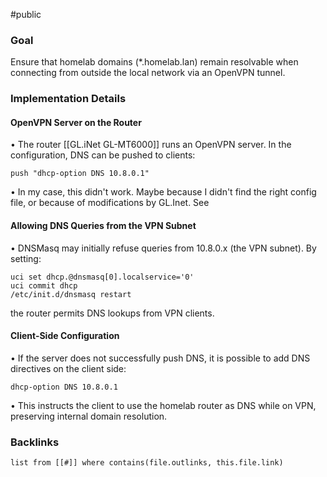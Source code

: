 #public  
### Goal

Ensure that homelab domains (*.homelab.lan) remain resolvable when connecting from outside the local network via an OpenVPN tunnel.

  

### Implementation Details

#### OpenVPN Server on the Router

• The router [[GL.iNet GL-MT6000]] runs an OpenVPN server. In the configuration, DNS can be pushed to clients:
```
push "dhcp-option DNS 10.8.0.1"
```

• In my case, this didn't work. Maybe because I didn't find the right config file, or because of modifications by GL.Inet. See 

  

#### Allowing DNS Queries from the VPN Subnet

• DNSMasq may initially refuse queries from 10.8.0.x (the VPN subnet). By setting:

```
uci set dhcp.@dnsmasq[0].localservice='0'
uci commit dhcp
/etc/init.d/dnsmasq restart
```

the router permits DNS lookups from VPN clients.

  

#### Client-Side Configuration

• If the server does not successfully push DNS, it is possible to add DNS directives on the client side:

```
dhcp-option DNS 10.8.0.1
```

  

• This instructs the client to use the homelab router as DNS while on VPN, preserving internal domain resolution.



### Backlinks
```dataview 
list from [[#]] where contains(file.outlinks, this.file.link)
```

